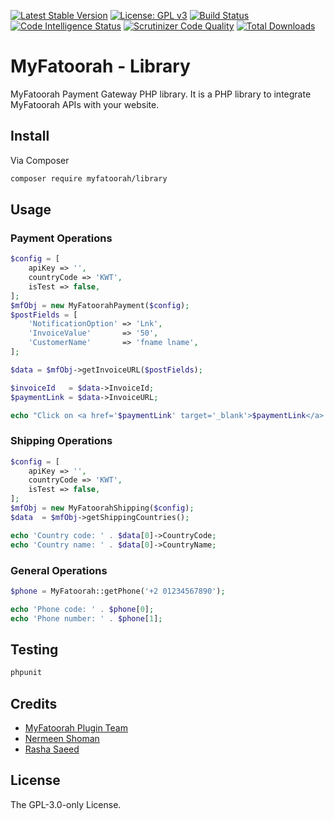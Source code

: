 [![Latest Stable Version](https://poser.pugx.org/myfatoorah/library/v)](https://dev.azure.com/myfatoorahsc/Public-Repo/_git/Library/releases)
[![License: GPL v3](https://img.shields.io/badge/License-GPLv3-blue.svg)](https://www.gnu.org/licenses/gpl-3.0)
[![Build Status](https://scrutinizer-ci.com/g/my-fatoorah/library/badges/build.png?b=main)](https://scrutinizer-ci.com/g/my-fatoorah/library/build-status/main)
[![Code Intelligence Status](https://scrutinizer-ci.com/g/my-fatoorah/library/badges/code-intelligence.svg?b=main)](https://scrutinizer-ci.com/code-intelligence)
[![Scrutinizer Code Quality](https://scrutinizer-ci.com/g/my-fatoorah/library/badges/quality-score.png?b=main)](https://scrutinizer-ci.com/g/my-fatoorah/library/?branch=main)
[![Total Downloads](https://poser.pugx.org/myfatoorah/library/downloads)](https://packagist.org/packages/myfatoorah/library)

# MyFatoorah - Library
MyFatoorah Payment Gateway PHP library. It is a PHP library to integrate MyFatoorah APIs with your website.

## Install

Via Composer

``` bash
composer require myfatoorah/library
```

## Usage

### Payment Operations

``` php
$config = [
    apiKey => '',
    countryCode => 'KWT',
    isTest => false,
];
$mfObj = new MyFatoorahPayment($config);
$postFields = [
    'NotificationOption' => 'Lnk',
    'InvoiceValue'       => '50',
    'CustomerName'       => 'fname lname',
];

$data = $mfObj->getInvoiceURL($postFields);

$invoiceId   = $data->InvoiceId;
$paymentLink = $data->InvoiceURL;

echo "Click on <a href='$paymentLink' target='_blank'>$paymentLink</a> to pay with invoiceID $invoiceId.";

```

### Shipping Operations

``` php
$config = [
    apiKey => '',
    countryCode => 'KWT',
    isTest => false,
];
$mfObj = new MyFatoorahShipping($config);
$data  = $mfObj->getShippingCountries();

echo 'Country code: ' . $data[0]->CountryCode;
echo 'Country name: ' . $data[0]->CountryName;
```

### General Operations

``` php
$phone = MyFatoorah::getPhone('+2 01234567890');

echo 'Phone code: ' . $phone[0];
echo 'Phone number: ' . $phone[1];

```

## Testing

``` bash
phpunit
```

## Credits

- [MyFatoorah Plugin Team](https://github.com/my-fatoorah)
- [Nermeen Shoman](https://github.com/nermeenshoman)
- [Rasha Saeed](https://github.com/rasha-saeed)

## License

The GPL-3.0-only License.
